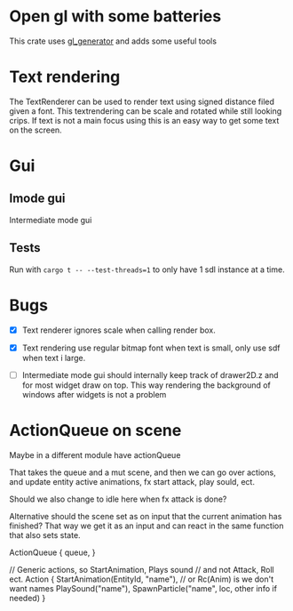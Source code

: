 # Open gl with some batteries

This crate uses [gl_generator](https://crates.io/crates/gl_generator) and adds some useful tools


# Text rendering

The TextRenderer can be used to render text using signed distance filed given a font. This textrendering can be scale and rotated while still looking crips. If text is not a main focus using this is an easy way to get some text on the screen.


# Gui
## Imode gui

Intermediate mode gui

## Tests

Run with `cargo t -- --test-threads=1` to only have 1 sdl instance at a time.

# Bugs

* [x] Text renderer ignores scale when calling render box.
* [x] Text rendering use regular bitmap font when text is small, only use sdf when text i large.
* [ ] Intermediate mode gui should internally keep track of drawer2D.z and for most widget draw on top. This way rendering the background of windows after widgets is not a problem


# ActionQueue on scene

Maybe in a different module have actionQueue

That takes the queue and a mut scene, and then we can go over actions, and
update entity active animations, fx start attack, play sould, ect.

Should we also change to idle here when fx attack is done?

Alternative should the scene set as on input that the current animation has finished? That way we get it as an input and can react in the same function
that also sets state.


ActionQueue {
queue<Action>,
}

// Generic actions, so StartAnimation, Plays sound
// and not Attack, Roll ect.
Action {
StartAnimation(EntityId, "name"), // or Rc(Anim) is we don't want names
PlaySound("name"),
SpawnParticle("name", loc, other info if needed)
}
